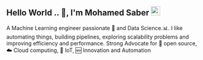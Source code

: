 ## Hello World .. 👋, I'm Mohamed Saber <img src="https://github.com/TheDudeThatCode/TheDudeThatCode/blob/master/Assets/Earth.gif" width="24px">

A Machine Learning engineer passionate :robot: and Data Science.:bar_chart:. I like automating things, building pipelines, exploring scalability problems and improving efficiency and performance. Strong Advocate for 📜 open source, :cloud: Cloud computing, 🚀 IoT, :new: Innovation and Automation 


<!--
**MSaber9/MSaber9** is a ✨ _special_ ✨ repository because its `README.md` (this file) appears on your GitHub profile.

Here are some ideas to get you started:

- 🔭 I’m currently working on DRL
- 🌱 I’m currently learning Deep Reinforcement Learning
- 👯 I’m looking to collaborate on ...
- 🤔 I’m looking for help with ...
- 💬 Ask me about ...
- 📫 How to reach me: ...
- 😄 Pronouns: ...
- ⚡ Fun fact: ...
-->
